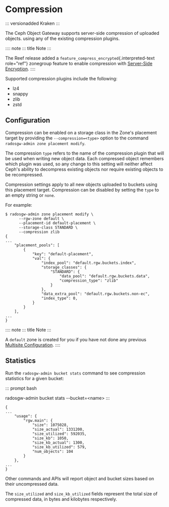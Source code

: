 # Compression

::: versionadded
Kraken
:::

The Ceph Object Gateway supports server-side compression of uploaded
objects. using any of the existing compression plugins.

:::: note
::: title
Note
:::

The Reef release added a `feature_compress_encrypted`{.interpreted-text
role="ref"} zonegroup feature to enable compression with [Server-Side
Encryption](../encryption).
::::

Supported compression plugins include the following:

-   lz4
-   snappy
-   zlib
-   zstd

## Configuration

Compression can be enabled on a storage class in the Zone\'s placement
target by providing the `--compression=<type>` option to the command
`radosgw-admin zone placement modify`.

The compression `type` refers to the name of the compression plugin that
will be used when writing new object data. Each compressed object
remembers which plugin was used, so any change to this setting will
neither affect Ceph\'s ability to decompress existing objects nor
require existing objects to be recompressed.

Compression settings apply to all new objects uploaded to buckets using
this placement target. Compression can be disabled by setting the `type`
to an empty string or `none`.

For example:

    $ radosgw-admin zone placement modify \
          --rgw-zone default \
          --placement-id default-placement \
          --storage-class STANDARD \
          --compression zlib
    {
    ...
        "placement_pools": [
            {
                "key": "default-placement",
                "val": {
                    "index_pool": "default.rgw.buckets.index",
                    "storage_classes": {
                        "STANDARD": {
                            "data_pool": "default.rgw.buckets.data",
                            "compression_type": "zlib"
                        }
                    },
                    "data_extra_pool": "default.rgw.buckets.non-ec",
                    "index_type": 0,
                }
            }
        ],
    ...
    }

:::: note
::: title
Note
:::

A `default` zone is created for you if you have not done any previous
[Multisite Configuration](../multisite).
::::

## Statistics

Run the `radosgw-admin bucket stats` command to see compression
statistics for a given bucket:

::: prompt
bash

radosgw-admin bucket stats \--bucket=\<name\>
:::

    {
    ...
        "usage": {
            "rgw.main": {
                "size": 1075028,
                "size_actual": 1331200,
                "size_utilized": 592035,
                "size_kb": 1050,
                "size_kb_actual": 1300,
                "size_kb_utilized": 579,
                "num_objects": 104
            }
        },
    ...
    }

Other commands and APIs will report object and bucket sizes based on
their uncompressed data.

The `size_utilized` and `size_kb_utilized` fields represent the total
size of compressed data, in bytes and kilobytes respectively.
